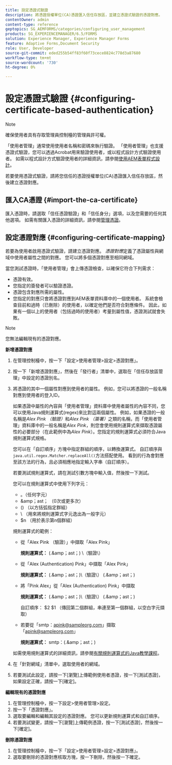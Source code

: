 ```yaml
---
title: 設定憑證式驗證
description: 將憑證授權單位(CA)憑證匯入信任存放區，並建立憑證式驗證的憑證對應。
contentOwner: admin
content-type: reference
geptopics: SG_AEMFORMS/categories/configuring_user_management
products: SG_EXPERIENCEMANAGER/6.5/FORMS
solution: Experience Manager, Experience Manager Forms
feature: Adaptive Forms,Document Security
role: User, Developer
source-git-commit: eded255b54ff83f60f73cece8824c778d3a87680
workflow-type: tm+mt
source-wordcount: '730'
ht-degree: 0%

---
```


# 設定憑證式驗證 {#configuring-certificate-based-authentication}

>[!NOTE]
> 
> 確保使用者具有存取管理員控制檯的管理員許可權。

「使用者管理」通常使用使用者名稱和密碼來執行驗證。 「使用者管理」也支援憑證式驗證，您可以透過Acrobat用來驗證使用者，或以程式設計方式驗證使用者。 如需以程式設計方式驗證使用者的詳細資訊，請參閱[使用AEM表單程式設計](https://www.adobe.com/go/learn_aemforms_programming_63)。

若要使用憑證式驗證，請將您信任的憑證授權單位(CA)憑證匯入信任存放區，然後建立憑證對應。

## 匯入CA憑證 {#import-the-ca-certificate}

匯入憑證時，請選取「信任憑證驗證」和「信任身分」選項，以及您需要的任何其他選項。 如需有關匯入憑證的詳細資訊，請參閱[管理憑證](/help/forms/using/admin-help/certificates.md#managing-certificates)。

## 設定憑證對應 {#configuring-certificate-mapping}

若要為使用者啟用憑證式驗證，請建立憑證對應。 *憑證對應*&#x200B;定義了憑證屬性與網域中使用者屬性之間的對應。 您可以將多個憑證對應至相同網域。

當您測試憑證時，「使用者管理」會上傳憑證檢查，以確保它符合下列需求：

* 憑證有效。
* 您指定的簽發者可以驗證憑證。
* 憑證包含對應所需的屬性。
* 您指定的對應只會將憑證對應到AEM表單資料庫中的一個使用者。 系統會檢查目前和過時（已刪除）的使用者，以確定他們是否符合對應條件。 因此，如果有一個以上的使用者（包括過時的使用者）考量到屬性值，憑證測試就會失敗。

>[!NOTE]
>
>您無法編輯現有的憑證對應。

**新增憑證對應**

1. 在管理控制檯中，按一下「設定>使用者管理>設定>憑證對應」。
1. 按一下「新增憑證對應」，然後在「發行者」清單中，選取在「信任存放區管理」中設定的憑證別名。
1. 將憑證的其中一個屬性對應到使用者的屬性。 例如，您可以將憑證的一般名稱對應到使用者的登入ID。

   如果憑證中屬性的內容與「使用者管理」資料庫中使用者屬性的內容不同，您可以使用Java規則運算式(regex)來比對這兩個屬性。 例如，如果憑證的一般名稱是&#x200B;*Alex Pink （驗證）*&#x200B;和&#x200B;*Alex Pink （簽署）*&#x200B;之類的名稱，而「使用者管理」資料庫中的一般名稱是&#x200B;*Alex Pink*，則您會使用規則運算式來擷取憑證屬性的必要部分（在此範例中為&#x200B;*Alex Pink*）。您指定的規則運算式必須符合Java規則運算式規格。

   您可以在「自訂順序」方塊中指定群組的順序，以轉換運算式。 自訂順序與`java.util.regex.Matcher.replaceAll()`方法搭配使用。 看到的行為會對應至該方法的行為，且必須相應地指定輸入字串（自訂順序）。

   若要測試規則運算式，請在測試引數方塊中輸入值，然後按一下測試。

   您可以在規則運算式中使用下列字元：

   * 。（任何字元）
   * &amp;amp；ast； （0次或更多次）
   * () （以方括弧指定群組）
   * \ （用來將規則運算式字元逸出為一般字元）
   * $n （用於表示第n個群組）

   規則運算式的範例：

   * 從「Alex Pink （驗證）」中擷取「Alex Pink」

     **規則運算式：** (.&amp;amp；ast；) \（驗證\）

   * 從「Alex (Authentication) Pink」中擷取「Alex Pink」

     **規則運算式：** (.&amp;amp；ast；)\（驗證\） (.&amp;amp；ast；)

   * 將「Pink Alex」從「Alex (Authentication) Pink」中擷取

     **規則運算式：** (.&amp;amp；ast；)\（驗證\） (.&amp;amp；ast；)

     自訂順序： $2 $1 （傳回第二個群組，串連至第一個群組，以空白字元擷取）

   * 若要從「smtp：apink@sampleorg.com」擷取「apink@sampleorg.com」

     **規則運算式：** smtp：(.&amp;amp；ast；)

   如需使用規則運算式的詳細資訊，請參閱[有關規則運算式的Java教學課程](https://java.sun.com/docs/books/tutorial/essential/regex/)。

1. 在「針對網域」清單中，選取使用者的網域。
1. 若要測試此設定，請按一下[瀏覽]上傳範例使用者憑證，按一下[測試憑證]，如果設定正確，請按一下[確定]。

**編輯現有的憑證對應**

1. 在管理控制檯中，按一下設定>使用者管理>設定。
1. 按一下「憑證對應」。
1. 選取要編輯和編輯其設定的憑證對應。 您可以更新規則運算式和自訂順序。
1. 若要測試變更，請按一下[瀏覽]上傳範例憑證，按一下[測試憑證]，然後按一下[確定]。

**刪除憑證對應**

1. 在管理控制檯中，按一下「設定>使用者管理>設定>憑證對應」。
1. 選取要刪除的憑證對應核取方塊，按一下刪除，然後按一下確定。
